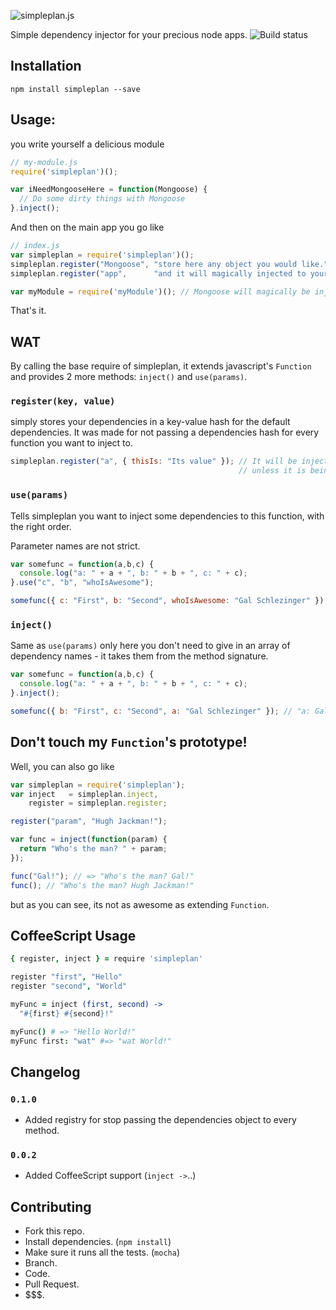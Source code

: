 ![simpleplan.js](http://cl.ly/image/0n2w001f3p0X/logo.png)

Simple dependency injector for your precious node apps.
![Build status](https://travis-ci.org/Schniz/simpleplan.svg)

Installation
------------
`npm install simpleplan --save`

Usage:
------
you write yourself a delicious module

```js
// my-module.js
require('simpleplan')();

var iNeedMongooseHere = function(Mongoose) {
  // Do some dirty things with Mongoose
}.inject();
```

And then on the main app you go like

```js
// index.js
var simpleplan = require('simpleplan')();
simpleplan.register("Mongoose", "store here any object you would like.");
simpleplan.register("app",      "and it will magically injected to your favorite methods");

var myModule = require('myModule')(); // Mongoose will magically be injected into the function. wow. I know.
```

That's it.

WAT
---
By calling the base require of simpleplan, it extends javascript's `Function` and provides 2 more methods: `inject()` and `use(params)`.

### `register(key, value)`
simply stores your dependencies in a key-value hash for the default dependencies.
It was made for not passing a dependencies hash for every function you want to inject to.

```js
simpleplan.register("a", { thisIs: "Its value" }); // It will be injected to any 'a' parameter
                                                   // unless it is being overriden in the function call.
```

### `use(params)`
Tells simpleplan you want to inject some dependencies to this function, with the right order.

Parameter names are not strict.
```js
var somefunc = function(a,b,c) {
  console.log("a: " + a + ", b: " + b + ", c: " + c);
}.use("c", "b", "whoIsAwesome");

somefunc({ c: "First", b: "Second", whoIsAwesome: "Gal Schlezinger" }); // "a: First, b: Second, c: Gal Schlezinger"

```

### `inject()`
Same as `use(params)` only here you don't need to give in an array of dependency names - it takes them from the method signature.

```js
var somefunc = function(a,b,c) {
  console.log("a: " + a + ", b: " + b + ", c: " + c);
}.inject();

somefunc({ b: "First", c: "Second", a: "Gal Schlezinger" }); // "a: Gal Schlezinger, b: First, c: Second"
```

## Don't touch my `Function`'s prototype!
Well, you can also go like
```js
var simpleplan = require('simpleplan');
var inject   = simpleplan.inject,
    register = simpleplan.register;

register("param", "Hugh Jackman!");

var func = inject(function(param) {
  return "Who's the man? " + param;
});

func("Gal!"); // => "Who's the man? Gal!"
func(); // "Who's the man? Hugh Jackman!"
```
but as you can see, its not as awesome as extending `Function`.

CoffeeScript Usage
------------------
```coffeescript
{ register, inject } = require 'simpleplan'

register "first", "Hello"
register "second", "World"

myFunc = inject (first, second) ->
  "#{first} #{second}!"

myFunc() # => "Hello World!"
myFunc first: "wat" #=> "wat World!"
```

Changelog
---------
### `0.1.0`
- Added registry for stop passing the dependencies object to every method.

### `0.0.2`
- Added CoffeeScript support (`inject ->`..)

Contributing
------------
- Fork this repo.
- Install dependencies. (`npm install`)
- Make sure it runs all the tests. (`mocha`)
- Branch.
- Code.
- Pull Request.
- $$$.
